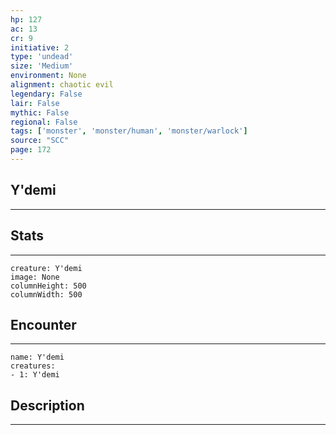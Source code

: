 ```yaml
---
hp: 127
ac: 13
cr: 9
initiative: 2
type: 'undead'    
size: 'Medium'
environment: None
alignment: chaotic evil
legendary: False
lair: False
mythic: False
regional: False
tags: ['monster', 'monster/human', 'monster/warlock']
source: "SCC"
page: 172
---
```


## Y'demi
---



## Stats
---

```statblock
creature: Y'demi
image: None
columnHeight: 500
columnWidth: 500
```

## Encounter
---

```encounter-table
name: Y'demi
creatures:
- 1: Y'demi
```

## Description
---





